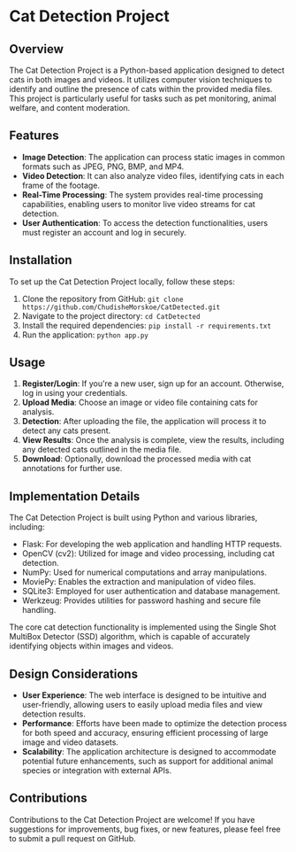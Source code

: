 # Cat Detection Project

## Overview
The Cat Detection Project is a Python-based application designed to detect cats in both images and videos. It utilizes computer vision techniques to identify and outline the presence of cats within the provided media files. This project is particularly useful for tasks such as pet monitoring, animal welfare, and content moderation.

## Features
- **Image Detection**: The application can process static images in common formats such as JPEG, PNG, BMP, and MP4.
- **Video Detection**: It can also analyze video files, identifying cats in each frame of the footage.
- **Real-Time Processing**: The system provides real-time processing capabilities, enabling users to monitor live video streams for cat detection.
- **User Authentication**: To access the detection functionalities, users must register an account and log in securely.

## Installation
To set up the Cat Detection Project locally, follow these steps:
1. Clone the repository from GitHub: `git clone https://github.com/ChudisheMorskoe/CatDetected.git`
2. Navigate to the project directory: `cd CatDetected`
3. Install the required dependencies: `pip install -r requirements.txt`
4. Run the application: `python app.py`


## Usage
1. **Register/Login**: If you're a new user, sign up for an account. Otherwise, log in using your credentials.
2. **Upload Media**: Choose an image or video file containing cats for analysis.
3. **Detection**: After uploading the file, the application will process it to detect any cats present.
4. **View Results**: Once the analysis is complete, view the results, including any detected cats outlined in the media file.
5. **Download**: Optionally, download the processed media with cat annotations for further use.

## Implementation Details
The Cat Detection Project is built using Python and various libraries, including:
- Flask: For developing the web application and handling HTTP requests.
- OpenCV (cv2): Utilized for image and video processing, including cat detection.
- NumPy: Used for numerical computations and array manipulations.
- MoviePy: Enables the extraction and manipulation of video files.
- SQLite3: Employed for user authentication and database management.
- Werkzeug: Provides utilities for password hashing and secure file handling.

The core cat detection functionality is implemented using the Single Shot MultiBox Detector (SSD) algorithm, which is capable of accurately identifying objects within images and videos.

## Design Considerations
- **User Experience**: The web interface is designed to be intuitive and user-friendly, allowing users to easily upload media files and view detection results.
- **Performance**: Efforts have been made to optimize the detection process for both speed and accuracy, ensuring efficient processing of large image and video datasets.
- **Scalability**: The application architecture is designed to accommodate potential future enhancements, such as support for additional animal species or integration with external APIs.

## Contributions
Contributions to the Cat Detection Project are welcome! If you have suggestions for improvements, bug fixes, or new features, please feel free to submit a pull request on GitHub.

